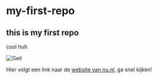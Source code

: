 # my-first-repo
## this is my first repo
cool huh

<img src="https://cms.dierenbescherming.nl/assets/common/Geiten02.jpg" alt="Geit"/>

Hier volgt een link naar de [website van nu.nl]((https://www.zuyd.nl/)), ga snel kijken!

